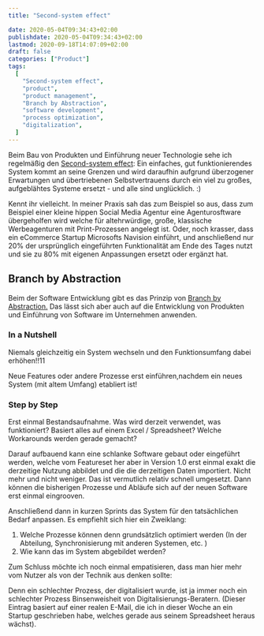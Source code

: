 ```yaml
---
title: "Second-system effect"

date: 2020-05-04T09:34:43+02:00
publishdate: 2020-05-04T09:34:43+02:00
lastmod: 2020-09-18T14:07:09+02:00
draft: false
categories: ["Product"]
tags:
  [
    "Second-system effect",
    "product",
    "product management",
    "Branch by Abstraction",
    "software development",
    "process optimization",
    "digitalization",
  ]
---
```


Beim Bau von Produkten und Einführung neuer Technologie sehe ich regelmäßig den [Second-system effect](https://en.wikipedia.org/wiki/Second-system_effect): Ein einfaches, gut funktionierendes System kommt an seine Grenzen und wird daraufhin aufgrund überzogener Erwartungen und übertriebenen Selbstvertrauens durch ein viel zu großes, aufgeblähtes Systeme ersetzt - und alle sind unglücklich. :)

Kennt ihr vielleicht. In meiner Praxis sah das zum Beispiel so aus, dass zum Beispiel einer kleine hippen Social Media Agentur eine Agenturosftware übergeholfen wird welche für altehrwürdige, große, klassische Werbeagenturen mit Print-Prozessen angelegt ist. Oder, noch krasser, dass ein eCommerce Startup Microsofts Navision einführt, und anschließend nur 20% der ursprünglich eingeführten Funktionalität am Ende des Tages nutzt und sie zu 80% mit eigenen Anpassungen ersetzt oder ergänzt hat.

## Branch by Abstraction

Beim der Software Entwicklung gibt es das Prinzip von [Branch by Abstraction.](https://martinfowler.com/bliki/BranchByAbstraction.html) Das lässt sich aber auch auf die Entwicklung von Produkten und Einführung von Software im Unternehmen anwenden.

### In a Nutshell

Niemals gleichzeitig ein System wechseln und den Funktionsumfang dabei erhöhen!!11

Neue Features oder andere Prozesse erst einführen,nachdem ein neues System (mit altem Umfang) etabliert ist!

### Step by Step

Erst einmal Bestandsaufnahme. Was wird derzeit verwendet, was funktioniert? Basiert alles auf einem Excel / Spreadsheet? Welche Workarounds werden gerade gemacht?

Darauf aufbauend kann eine schlanke Software gebaut oder eingeführt werden, welche vom Featureset her aber in Version 1.0 erst einmal exakt die derzeitige Nutzung abbildet und die die derzeitigen Daten importiert. Nicht mehr und nicht weniger. Das ist vermutlich relativ schnell umgesetzt. Dann können die bisherigen Prozesse und Abläufe sich auf der neuen Software erst einmal eingrooven.

Anschließend dann in kurzen Sprints das System für den tatsächlichen Bedarf anpassen. Es empfiehlt sich hier ein Zweiklang:

1. Welche Prozesse können denn grundsätzlich optimiert werden (In der Abteilung, Synchronisierung mit anderen Systemen, etc. )
1. Wie kann das im System abgebildet werden?

Zum Schluss möchte ich noch einmal empatisieren, dass man hier mehr vom Nutzer als von der Technik aus denken sollte:

Denn ein schlechter Prozess, der digitalisiert wurde, ist ja immer noch ein schlechter Prozess
Binsenweisheit von Digitalisierungs-Beratern.
(Dieser Eintrag basiert auf einer realen E-Mail, die ich in dieser Woche an ein Startup geschrieben habe, welches gerade aus seinem Spreadsheet heraus wächst).
